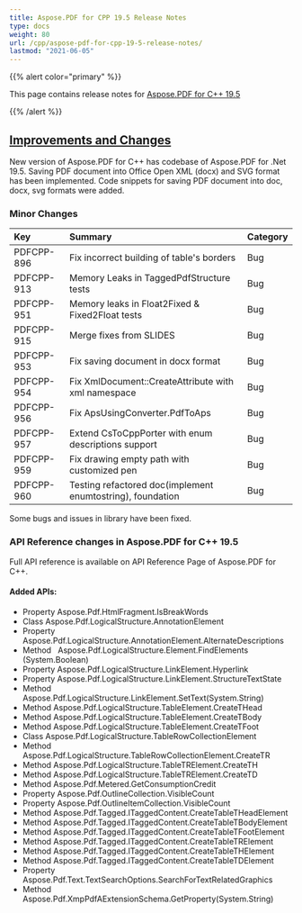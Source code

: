 ```yaml
---
title: Aspose.PDF for CPP 19.5 Release Notes
type: docs
weight: 80
url: /cpp/aspose-pdf-for-cpp-19-5-release-notes/
lastmod: "2021-06-05"
---
```


{{% alert color="primary" %}}

This page contains release notes for [Aspose.PDF for C++ 19.5](https://www.nuget.org/packages/Aspose.PDF.CPP/19.5.0)

{{% /alert %}}
## <ins>**Improvements and Changes**
New version of Aspose.PDF for C++ has codebase of Aspose.PDF for .Net 19.5.
Saving PDF document into Office Open XML (docx) and SVG format has been implemented.
Code snippets for saving PDF document into doc, docx, svg formats were added.
### **Minor Changes**

|**Key**|**Summary**|**Category**|
| :- | :- | :- |
|PDFCPP-896|Fix incorrect building of table's borders|Bug|
|PDFCPP-913|Memory Leaks in TaggedPdfStructure tests|Bug|
|PDFCPP-951|Memory leaks in Float2Fixed & Fixed2Float tests|Bug|
|PDFCPP-915|Merge fixes from SLIDES|Bug|
|PDFCPP-953|Fix saving document in docx format|Bug|
|PDFCPP-954|Fix XmlDocument::CreateAttribute with xml namespace|Bug|
|PDFCPP-956|Fix ApsUsingConverter.PdfToAps|Bug|
|PDFCPP-957|Extend CsToCppPorter with enum descriptions support|Bug|
|PDFCPP-959|Fix drawing empty path with customized pen|Bug|
|PDFCPP-960|Testing refactored doc(implement enumtostring), foundation|Bug|
Some bugs and issues in library have been fixed.
### **API Reference changes in Aspose.PDF for C++ 19.5**
Full API reference is available on API Reference Page of Aspose.PDF for C++.
#### **Added APIs:**
- Property Aspose.Pdf.HtmlFragment.IsBreakWords     
- Class Aspose.Pdf.LogicalStructure.AnnotationElement     
- Property Aspose.Pdf.LogicalStructure.AnnotationElement.AlternateDescriptions     
- Method   Aspose.Pdf.LogicalStructure.Element.FindElements
(System.Boolean)        
- Property Aspose.Pdf.LogicalStructure.LinkElement.Hyperlink     
- Property Aspose.Pdf.LogicalStructure.LinkElement.StructureTextState     
- Method Aspose.Pdf.LogicalStructure.LinkElement.SetText(System.String)        
- Method Aspose.Pdf.LogicalStructure.TableElement.CreateTHead     
- Method Aspose.Pdf.LogicalStructure.TableElement.CreateTBody     
- Method Aspose.Pdf.LogicalStructure.TableElement.CreateTFoot     
- Class Aspose.Pdf.LogicalStructure.TableRowCollectionElement     
- Method Aspose.Pdf.LogicalStructure.TableRowCollectionElement.CreateTR     
- Method Aspose.Pdf.LogicalStructure.TableTRElement.CreateTH    
- Method Aspose.Pdf.LogicalStructure.TableTRElement.CreateTD     
- Method Aspose.Pdf.Metered.GetConsumptionCredit     
- Property Aspose.Pdf.OutlineCollection.VisibleCount     
- Property Aspose.Pdf.OutlineItemCollection.VisibleCount     
- Method Aspose.Pdf.Tagged.ITaggedContent.CreateTableTHeadElement     
- Method Aspose.Pdf.Tagged.ITaggedContent.CreateTableTBodyElement     
- Method Aspose.Pdf.Tagged.ITaggedContent.CreateTableTFootElement     
- Method Aspose.Pdf.Tagged.ITaggedContent.CreateTableTRElement     
- Method Aspose.Pdf.Tagged.ITaggedContent.CreateTableTHElement     
- Method Aspose.Pdf.Tagged.ITaggedContent.CreateTableTDElement     
- Property Aspose.Pdf.Text.TextSearchOptions.SearchForTextRelatedGraphics     
- Method Aspose.Pdf.XmpPdfAExtensionSchema.GetProperty(System.String)            


